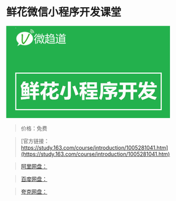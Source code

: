 # 鲜花微信小程序开发课堂

![img](../../../assets/study163/free/ed67d675-af02-4f1a-a89b-c7ff21abc3c2.jpg)

> 价格：免费

> [官方链接：https://study.163.com/course/introduction/1005281041.htm](https://study.163.com/course/introduction/1005281041.htm)

> [阿里网盘：]()

> [百度网盘：]()

> [夸克网盘：]()
